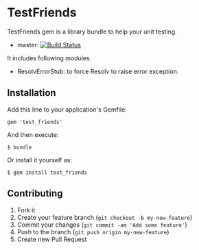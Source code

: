 # TestFriends

TestFriends gem is a library bundle to help your unit testing.

* master: [![Build Status](https://travis-ci.org/sunaot/test_friends.png?branch=master)](https://travis-ci.org/sunaot/test_friends)

It includes following modules.

* ResolvErrorStub: to force Resolv to raise error exception.

## Installation

Add this line to your application's Gemfile:

    gem 'test_friends'

And then execute:

    $ bundle

Or install it yourself as:

    $ gem install test_friends

## Contributing

1. Fork it
2. Create your feature branch (`git checkout -b my-new-feature`)
3. Commit your changes (`git commit -am 'Add some feature'`)
4. Push to the branch (`git push origin my-new-feature`)
5. Create new Pull Request
